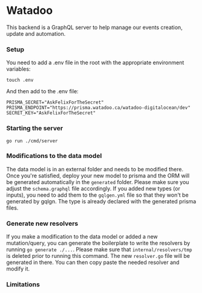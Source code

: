 # Watadoo

This backend is a GraphQL server to help manage our events creation, update and automation.

### Setup

You need to add a .env file in the root with the appropriate environment variables:

```
touch .env
```

And then add to the .env file:

```
PRISMA_SECRET="AskFelixForTheSecret"
PRISMA_ENDPOINT="https://prisma.watadoo.ca/watadoo-digitalocean/dev"
SECRET_KEY="AskFelixForTheSecret"
```

### Starting the server

```go run ./cmd/server```

### Modifications to the data model

The data model is in an external folder and needs to be modified there. Once you're satisfied, deploy your new model to prisma and the ORM will be generated automatically in the ```generated``` folder. Please make sure you adjust the ```schema.graphql``` file accordingly. If you added new types (or inputs), you need to add them to the ```gqlgen.yml``` file so that they won't be generated by gqlgn. The type is already declared with the generated prisma files.

### Generate new resolvers

If you make a modification to the data model or added a new mutation/query, you can generate the boilerplate to write the resolvers by running ```go generate ./...```. Please make sure that ```internal/resolvers/tmp``` is deleted prior to running this command. The new ```resolver.go``` file will be generated in there. You can then copy paste the needed resolver and modify it.

### Limitations